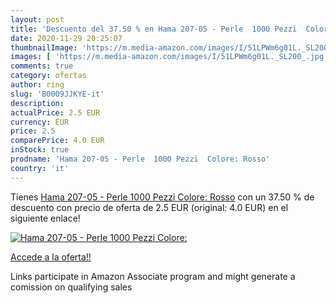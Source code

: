 ```yaml
---
layout: post
title: 'Descuento del 37.50 % en Hama 207-05 - Perle  1000 Pezzi  Colore:'
date: 2020-11-29 20:25:07
thumbnailImage: 'https://m.media-amazon.com/images/I/51LPWm6g01L._SL200_.jpg'
images: [ 'https://m.media-amazon.com/images/I/51LPWm6g01L._SL200_.jpg' ]
comments: true
category: ofertas
author: ring
slug: 'B0009JJKYE-it'
description:
actualPrice: 2.5 EUR
currency: EUR
price: 2.5
comparePrice: 4.0 EUR
inStock: true
prodname: 'Hama 207-05 - Perle  1000 Pezzi  Colore: Rosso'
country: 'it'
---
```


Tienes [Hama 207-05 - Perle  1000 Pezzi  Colore: Rosso](https://www.amazon.it/dp/B0009JJKYE/?tag=tolees00-21) con un 37.50 % de descuento con precio de oferta de 2.5 EUR (original: 4.0 EUR) en el siguiente enlace!

[![Hama 207-05 - Perle  1000 Pezzi  Colore:](https://m.media-amazon.com/images/I/51LPWm6g01L._SL200_.jpg)](https://www.amazon.it/dp/B0009JJKYE/?tag=tolees00-21)

[Accede a la oferta!!](https://www.amazon.it/dp/B0009JJKYE/?tag=tolees00-21)

Links participate in Amazon Associate program and might generate a comission on qualifying sales


